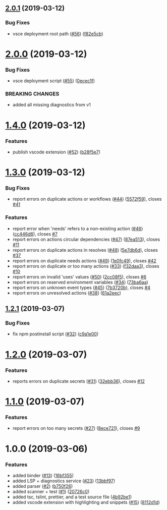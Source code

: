 ## [2.0.1](https://github.com/OmarTawfik/github-actions-js/compare/v2.0.0...v2.0.1) (2019-03-12)


### Bug Fixes

* vsce deployment root path ([#56](https://github.com/OmarTawfik/github-actions-js/issues/56)) ([f82e5cb](https://github.com/OmarTawfik/github-actions-js/commit/f82e5cb))

# [2.0.0](https://github.com/OmarTawfik/github-actions-js/compare/v1.4.0...v2.0.0) (2019-03-12)


### Bug Fixes

* vsce deployment script ([#55](https://github.com/OmarTawfik/github-actions-js/issues/55)) ([0ecec1f](https://github.com/OmarTawfik/github-actions-js/commit/0ecec1f))


### BREAKING CHANGES

* added all missing diagnostics from v1

# [1.4.0](https://github.com/OmarTawfik/github-actions-js/compare/v1.3.0...v1.4.0) (2019-03-12)


### Features

* publish vscode extension ([#52](https://github.com/OmarTawfik/github-actions-js/issues/52)) ([b28f5e7](https://github.com/OmarTawfik/github-actions-js/commit/b28f5e7))

# [1.3.0](https://github.com/OmarTawfik/github-actions-js/compare/v1.2.1...v1.3.0) (2019-03-12)


### Bug Fixes

* report errors on duplicate actions or workflows ([#44](https://github.com/OmarTawfik/github-actions-js/issues/44)) ([5572f59](https://github.com/OmarTawfik/github-actions-js/commit/5572f59)), closes [#41](https://github.com/OmarTawfik/github-actions-js/issues/41)


### Features

* report error when 'needs' refers to a non-existing action ([#46](https://github.com/OmarTawfik/github-actions-js/issues/46)) ([cc446d6](https://github.com/OmarTawfik/github-actions-js/commit/cc446d6)), closes [#7](https://github.com/OmarTawfik/github-actions-js/issues/7)
* report errors on actions circular dependencies ([#47](https://github.com/OmarTawfik/github-actions-js/issues/47)) ([87ea513](https://github.com/OmarTawfik/github-actions-js/commit/87ea513)), closes [#11](https://github.com/OmarTawfik/github-actions-js/issues/11)
* report errors on duplicate actions in resolves ([#48](https://github.com/OmarTawfik/github-actions-js/issues/48)) ([5e7db6d](https://github.com/OmarTawfik/github-actions-js/commit/5e7db6d)), closes [#37](https://github.com/OmarTawfik/github-actions-js/issues/37)
* report errors on duplicate needs actions ([#49](https://github.com/OmarTawfik/github-actions-js/issues/49)) ([1e0fc49](https://github.com/OmarTawfik/github-actions-js/commit/1e0fc49)), closes [#42](https://github.com/OmarTawfik/github-actions-js/issues/42)
* report errors on duplicate or too many actions ([#33](https://github.com/OmarTawfik/github-actions-js/issues/33)) ([f32daa3](https://github.com/OmarTawfik/github-actions-js/commit/f32daa3)), closes [#10](https://github.com/OmarTawfik/github-actions-js/issues/10)
* report errors on invalid 'uses' values ([#50](https://github.com/OmarTawfik/github-actions-js/issues/50)) ([2cc08f5](https://github.com/OmarTawfik/github-actions-js/commit/2cc08f5)), closes [#6](https://github.com/OmarTawfik/github-actions-js/issues/6)
* report errors on reserved environment variables ([#34](https://github.com/OmarTawfik/github-actions-js/issues/34)) ([73ba6aa](https://github.com/OmarTawfik/github-actions-js/commit/73ba6aa))
* report errors on unknown event types ([#45](https://github.com/OmarTawfik/github-actions-js/issues/45)) ([7b3720b](https://github.com/OmarTawfik/github-actions-js/commit/7b3720b)), closes [#4](https://github.com/OmarTawfik/github-actions-js/issues/4)
* report errors on unresolved actions ([#38](https://github.com/OmarTawfik/github-actions-js/issues/38)) ([61a2eec](https://github.com/OmarTawfik/github-actions-js/commit/61a2eec))

## [1.2.1](https://github.com/OmarTawfik/github-actions-js/compare/v1.2.0...v1.2.1) (2019-03-07)


### Bug Fixes

* fix npm postinstall script ([#32](https://github.com/OmarTawfik/github-actions-js/issues/32)) ([c9a1e00](https://github.com/OmarTawfik/github-actions-js/commit/c9a1e00))

# [1.2.0](https://github.com/OmarTawfik/github-actions-js/compare/v1.1.0...v1.2.0) (2019-03-07)


### Features

* reports errors on duplicate secrets ([#31](https://github.com/OmarTawfik/github-actions-js/issues/31)) ([32ebb36](https://github.com/OmarTawfik/github-actions-js/commit/32ebb36)), closes [#12](https://github.com/OmarTawfik/github-actions-js/issues/12)

# [1.1.0](https://github.com/OmarTawfik/github-actions-js/compare/v1.0.0...v1.1.0) (2019-03-07)


### Features

* report errors on too many secrets ([#27](https://github.com/OmarTawfik/github-actions-js/issues/27)) ([8ece721](https://github.com/OmarTawfik/github-actions-js/commit/8ece721)), closes [#9](https://github.com/OmarTawfik/github-actions-js/issues/9)

# 1.0.0 (2019-03-06)


### Features

* added binder ([#13](https://github.com/OmarTawfik/github-actions-js/issues/13)) ([16bf355](https://github.com/OmarTawfik/github-actions-js/commit/16bf355))
* added LSP + diagnostics service ([#23](https://github.com/OmarTawfik/github-actions-js/issues/23)) ([13bbf97](https://github.com/OmarTawfik/github-actions-js/commit/13bbf97))
* added parser ([#2](https://github.com/OmarTawfik/github-actions-js/issues/2)) ([b750f26](https://github.com/OmarTawfik/github-actions-js/commit/b750f26))
* added scanner + test ([#1](https://github.com/OmarTawfik/github-actions-js/issues/1)) ([20726c0](https://github.com/OmarTawfik/github-actions-js/commit/20726c0))
* added tsc, tslint, prettier, and a test source file ([4b92be1](https://github.com/OmarTawfik/github-actions-js/commit/4b92be1))
* added vscode extension with highlighting and snippets ([#15](https://github.com/OmarTawfik/github-actions-js/issues/15)) ([8112d1d](https://github.com/OmarTawfik/github-actions-js/commit/8112d1d))
